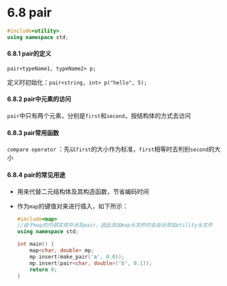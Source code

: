 # 6.8 pair

```cpp
#include<utility>
using namespace std;
```

#### 6.8.1 pair的定义

`pair<typeName1, typeName2> p;`

定义时初始化：`pair<string, int> p("hello", 5);`

#### 6.8.2 pair中元素的访问

`pair`中只有两个元素，分别是`first`和`second`，按结构体的方式去访问

#### 6.8.3 pair常用函数

`compare operator` ：先以`first`的大小作为标准，`first`相等时去判别`second`的大小

#### 6.8.4 pair的常见用途

* 用来代替二元结构体及其构造函数，节省编码时间
*   作为`map`的键值对来进行插入，如下所示：

    ```cpp
    #include<map>
    //由于map的内部实现中涉及pair，因此添加map头文件时会自动添加utility头文件
    using namespace std;

    int main() {
        map<char, double> mp;
        mp.insert(make_pair('a', 0.0));
        mp.insert(pair<char, double>('b', 0.1));
        return 0;
    }
    ```
